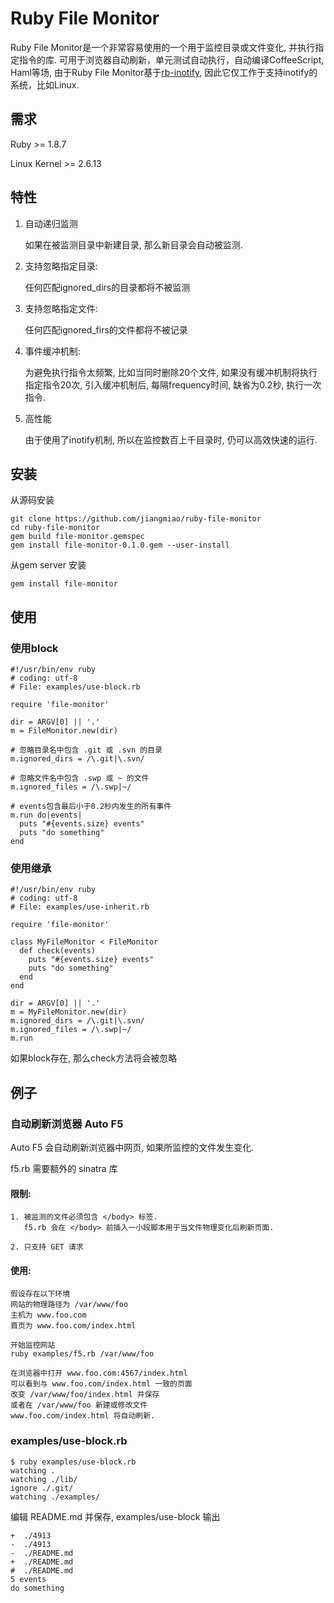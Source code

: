 Ruby File Monitor
=================

Ruby File Monitor是一个非常容易使用的一个用于监控目录或文件变化, 并执行指定指令的库. 可用于浏览器自动刷新，单元测试自动执行，自动编译CoffeeScript, Haml等场, 由于Ruby File Monitor基于[rb-inotify](https://github.com/nex3/rb-inotify), 因此它仅工作于支持inotify的系统，比如Linux.

需求
----

Ruby >= 1.8.7

Linux Kernel >= 2.6.13

特性
----

1. 自动递归监测
    
    如果在被监测目录中新建目录, 那么新目录会自动被监测.

2. 支持忽略指定目录: 

    任何匹配ignored_dirs的目录都将不被监测

3. 支持忽略指定文件:

    任何匹配ignored_firs的文件都将不被记录

4. 事件缓冲机制:

    为避免执行指令太频繁, 比如当同时删除20个文件, 如果没有缓冲机制将执行指定指令20次, 引入缓冲机制后, 每隔frequency时间, 缺省为0.2秒, 执行一次指令.

5. 高性能

    由于使用了inotify机制, 所以在监控数百上千目录时, 仍可以高效快速的运行.


安装
----

从源码安装
    
    git clone https://github.com/jiangmiao/ruby-file-monitor
    cd ruby-file-monitor
    gem build file-monitor.gemspec
    gem install file-monitor-0.1.0.gem --user-install

从gem server 安装

    gem install file-monitor

使用
----
### 使用block

    #!/usr/bin/env ruby
    # coding: utf-8
    # File: examples/use-block.rb

    require 'file-monitor'

    dir = ARGV[0] || '.'
    m = FileMonitor.new(dir)

    # 忽略目录名中包含 .git 或 .svn 的目录
    m.ignored_dirs = /\.git|\.svn/

    # 忽略文件名中包含 .swp 或 ~ 的文件
    m.ignored_files = /\.swp|~/

    # events包含最后小于0.2秒内发生的所有事件
    m.run do|events|
      puts "#{events.size} events"
      puts "do something"
    end

### 使用继承

    #!/usr/bin/env ruby
    # coding: utf-8
    # File: examples/use-inherit.rb

    require 'file-monitor'

    class MyFileMonitor < FileMonitor
      def check(events)
        puts "#{events.size} events"
        puts "do something"
      end
    end

    dir = ARGV[0] || '.'
    m = MyFileMonitor.new(dir)
    m.ignored_dirs = /\.git|\.svn/
    m.ignored_files = /\.swp|~/
    m.run

如果block存在, 那么check方法将会被忽略

例子
----
### 自动刷新浏览器 Auto F5

Auto F5 会自动刷新浏览器中网页, 如果所监控的文件发生变化.

f5.rb 需要额外的 sinatra 库

#### 限制:

    1. 被监测的文件必须包含 </body> 标签. 
       f5.rb 会在 </body> 前插入一小段脚本用于当文件物理变化后刷新页面.

    2. 只支持 GET 请求

#### 使用:

    假设存在以下环境
    网站的物理路径为 /var/www/foo
    主机为 www.foo.com
    首页为 www.foo.com/index.html

    开始监控网站
    ruby examples/f5.rb /var/www/foo

    在浏览器中打开 www.foo.com:4567/index.html 
    可以看到与 www.foo.com/index.html 一致的页面
    改变 /var/www/foo/index.html 并保存
    或者在 /var/www/foo 新建或修改文件
    www.foo.com/index.html 将自动刷新.

### examples/use-block.rb

    $ ruby examples/use-block.rb 
    watching .
    watching ./lib/
    ignore ./.git/
    watching ./examples/

编辑 README.md 并保存, examples/use-block 输出

    +  ./4913
    -  ./4913
    -  ./README.md
    +  ./README.md
    #  ./README.md
    5 events
    do something
